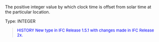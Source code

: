 ﻿The positive integer value by which clock time is offset from solar time at the particular location.

Type: INTEGER

> <font size="-1" color="#0000FF">HISTORY New type in IFC Release 1.5.1 with changes made in IFC Release 2x.
</font>